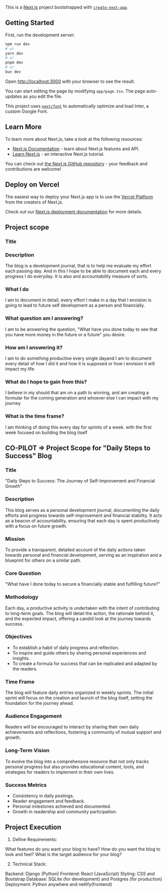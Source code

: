 This is a [Next.js](https://nextjs.org/) project bootstrapped with [`create-next-app`](https://github.com/vercel/next.js/tree/canary/packages/create-next-app).

## Getting Started

First, run the development server:

```bash
npm run dev
# or
yarn dev
# or
pnpm dev
# or
bun dev
```

Open [http://localhost:3000](http://localhost:3000) with your browser to see the result.

You can start editing the page by modifying `app/page.tsx`. The page auto-updates as you edit the file.

This project uses [`next/font`](https://nextjs.org/docs/basic-features/font-optimization) to automatically optimize and load Inter, a custom Google Font.

## Learn More

To learn more about Next.js, take a look at the following resources:

- [Next.js Documentation](https://nextjs.org/docs) - learn about Next.js features and API.
- [Learn Next.js](https://nextjs.org/learn) - an interactive Next.js tutorial.

You can check out [the Next.js GitHub repository](https://github.com/vercel/next.js/) - your feedback and contributions are welcome!

## Deploy on Vercel

The easiest way to deploy your Next.js app is to use the [Vercel Platform](https://vercel.com/new?utm_medium=default-template&filter=next.js&utm_source=create-next-app&utm_campaign=create-next-app-readme) from the creators of Next.js.

Check out our [Next.js deployment documentation](https://nextjs.org/docs/deployment) for more details.

## Project scope
### Title


### Description
The blog is a development journal, that is to help me evaluate my effort each passing day. And in this I hope to be able to 
document each and every progress I do everyday. It is also and accountability measure of sorts.

### What I do
I am to document in detail, every effort I make in a day that I envision is going to lead to future self development 
as a person and financially.

### What question am I answering?
I am to be answering the question, "What have you done today to see that you have more money in the future or a future"
you desire.

### How am I answering it?
I am to do something productive every single dayand I am to document every detail of how I did it and how it is supposed 
or how i envision it will impact my life. 

### What do I hope to gain from this?
I believe in my should that am on a path to winning, and am creating a formular for the coming generation and whoever 
else I can impact with my journey

### What is the time frame?
I am thinking of doing this every day for sprints of a week. with the first week focused on building the blog itself



## CO-PILOT => Project Scope for "Daily Steps to Success" Blog

### Title
"Daily Steps to Success: The Journey of Self-Improvement and Financial Growth"

### Description
This blog serves as a personal development journal, documenting the daily efforts and progress towards self-improvement and financial stability. It acts as a beacon of accountability, ensuring that each day is spent productively with a focus on future growth.

### Mission
To provide a transparent, detailed account of the daily actions taken towards personal and financial development, serving as an inspiration and a blueprint for others on a similar path.

### Core Question
"What have I done today to secure a financially stable and fulfilling future?"

### Methodology
Each day, a productive activity is undertaken with the intent of contributing to long-term goals. The blog will detail the action, the rationale behind it, and the expected impact, offering a candid look at the journey towards success.

### Objectives
- To establish a habit of daily progress and reflection.
- To inspire and guide others by sharing personal experiences and insights.
- To create a formula for success that can be replicated and adapted by the readers.

### Time Frame
The blog will feature daily entries organized in weekly sprints. The initial sprint will focus on the creation and launch of the blog itself, setting the foundation for the journey ahead.

### Audience Engagement
Readers will be encouraged to interact by sharing their own daily achievements and reflections, fostering a community of mutual support and growth.

### Long-Term Vision
To evolve the blog into a comprehensive resource that not only tracks personal progress but also provides educational content, tools, and strategies for readers to implement in their own lives.

### Success Metrics
- Consistency in daily postings.
- Reader engagement and feedback.
- Personal milestones achieved and documented.
- Growth in readership and community participation.


## Project Execution

1. Define Requirements:

What features do you want your blog to have?
How do you want the blog to look and feel?
What is the target audience for your blog?

2. Technical Stack:

Backend: Django (Python)
Frontend: React (JavaScript)
Styling: CSS and Bootstrap
Database: SQLite (for development) and Postgres (for production)
Deployment: Python anywhere and netlify(frontend)

